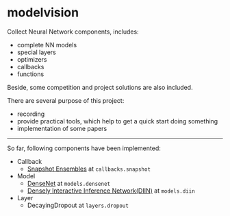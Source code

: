 # modelvision

Collect Neural Network components, includes:

- complete NN models
- special layers
- optimizers
- callbacks
- functions

Beside, some competition and project solutions are also included.

There are several purpose of this project:

- recording
- provide practical tools, which help to get a quick start doing something
- implementation of some papers

---

So far, following components have been implemented:

- Callback
    - [Snapshot Ensembles](https://arxiv.org/abs/1704.00109) at `callbacks.snapshot`
- Model
    - [DenseNet](https://arxiv.org/abs/1608.06993) at `models.densenet`
    - [Densely Interactive Inference Network(DIIN)](https://openreview.net/forum?id=r1dHXnH6-&noteId=r1dHXnH6-) at `models.diin`
- Layer
    - DecayingDropout at `layers.dropout`
